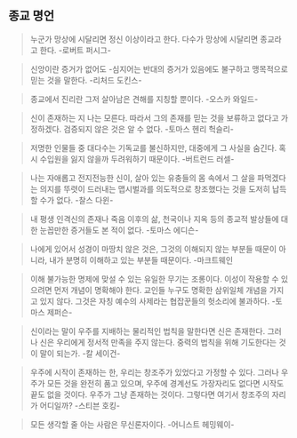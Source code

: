 ## 종교 명언

> 누군가 망상에 시달리면 정신 이상이라고 한다. 다수가 망상에 시달리면
종교라고 한다.
-로버트 퍼시그-

> 신앙이란 증거가 없어도 -심지어는 반대의 증거가 있음에도 불구하고 맹목적으로 믿는 것을 말한다.
-리처드 도킨스-

> 종교에서 진리란 그저 살아남은 견해를 지칭할 뿐이다.
-오스카 와일드-
 
> 신이 존재하는 지 나는 모른다. 따라서 그의 존재를 믿는 것을 보류하고
없다고 가정하겠다. 검증되지 않은 것은 알 수 없다.
-토마스 헨리 헉슬리-

> 저명한 인물들 중 대다수는 기독교를 불신하지만, 대중에게 그 사실을
숨긴다. 혹시 수입원을 잃지 않을까 두려워하기 때문이다.
-버트런드 러셀-

> 나는 자애롭고 전지전능한 신이, 살아 있는 유충들의 몸 속에서 그 살을
파먹겠다는 의지를 뚜렷이 드러내는 맵시벌과를 의도적으로 창조했다는 것을
도저히 납득할 수가 없다.
-찰스 다윈-

> 내 평생 인격신의 존재나 죽음 이후의 삶, 천국이나 지옥 등의 종교적
발상들에 대한 눈꼽만한 증거들도 본 적이 없다.
-토마스 에디슨-

> 나에게 있어서 성경이 마땅치 않은 것은, 그것의 이해되지 않는 부분들
때문이 아니라, 내가 분명히 이해하고 있는 부분들 때문이다.
-마크트웨인

> 이해 불가능한 명제에 맞설 수 있는 유일한 무기는 조롱이다. 이성이 작용할 수 있으려면 먼저 개념이 명확해야 한다. 교인들 누구도 명확한 삼위일체 개념을 가지고 있지 않다. 그것은 자칭 예수의 사제라는 협잡꾼들의 헛소리에 불과하다.
-토마스 제퍼슨-

> 신이라는 말이 우주를 지배하는 물리적인 법칙을 말한다면 신은 존재한다. 그러나 신은 우리에게 정서적 만족을 주지 않는다. 중력의 법칙을 위해 기도한다는 것이 말이 되는가.
-칼 세이건-

> 우주에 시작이 존재하는 한, 우리는 창조주가 있었다고 가정할 수 있다. 그러나 우주가 모든 것을 완전히 품고 있으며, 우주에 경계선도 가장자리도 없다면 시작도 끝도 없을 것이다. 우주가 그냥 존재하는 것이다. 그렇다면 여기서 창조주의 자리가 어디일까?
-스티븐 호킹-

> 모든 생각할 줄 아는 사람은 무신론자이다.
-어니스트 헤밍웨이-

